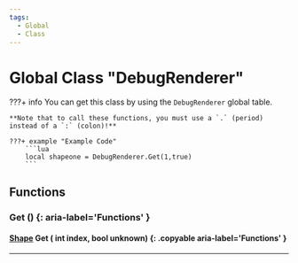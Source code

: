 ```yaml
---
tags:
  - Global
  - Class
---
```

# Global Class "DebugRenderer"

???+ info
    You can get this class by using the `DebugRenderer` global table.

    **Note that to call these functions, you must use a `.` (period) instead of a `:` (colon)!**
    
    ???+ example "Example Code"
        ```lua
        local shapeone = DebugRenderer.Get(1,true)
        ```

        
## Functions

### Get () {: aria-label='Functions' }
#### [Shape](renderer/Shape.md) Get ( int index, bool unknown) {: .copyable aria-label='Functions' }

___
